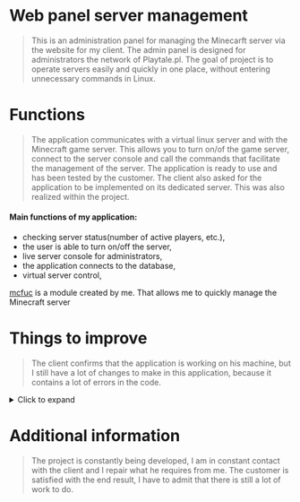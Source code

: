 # Web panel server management
>This is an administration panel for managing the Minecarft server via the website for my client.
The admin panel is designed for administrators the network of Playtale.pl. 
The goal of project is to operate servers easily and quickly in one place, without entering unnecessary commands in Linux.

# Functions
>The application communicates with a virtual linux server and with the Minecraft game server. 
This allows you to turn on/of the game server, connect to the server console and call the commands that facilitate the management of the server.
The application is ready to use and has been tested by the customer. The client also asked for the application to be implemented on its dedicated server. This was also realized within the project.

#### Main functions of my application:
 - checking server status(number of active players, etc.),
 - the user is able to turn on/off the server,
 - live server console for administrators,
 - the application connects to the database,
 - virtual server control,

[mcfuc](https://github.com/xNykram/flask_project/tree/master/venv/mcfuc.py) is a module created by me. That allows me to quickly manage the Minecraft server

# Things to improve
>The client confirms that the application is working on his machine, but I still have a lot of changes to make in this application, because it contains a lot of errors in the code. 

<details>
  <summary>Click to expand</summary>
1. password hasing,<br>
2. upgrade password security,<br>
3. more flash messages instead print,<br>
4. improve the look of the website,<br>
</details>

# Additional information
>The project is constantly being developed, I am in constant contact with the client and I repair what he requires from me. The customer is satisfied with the end result, I have to admit that there is still a lot of work to do.